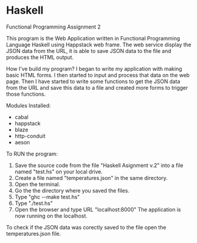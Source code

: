 # Haskell
Functional Programming Assignment 2

This program is the Web Application written in Functional Programming Language Haskell using Happstack web frame. The web service display the JSON data from the URL, it is able to save JSON data to the file and produces the HTML output.

How I've build my program?
I began to write my application with making basic HTML forms. I then started to input and process that data on the web page. Then I have started to write some functions to get the JSON data from the URL and save this data to a file and created more forms to trigger those functions.

Modules Installed:
* cabal
* happstack
* blaze
* http-conduit
* aeson

To RUN the program:
1. Save the source code from the file "Haskell Asignment v.2" into a file named "test.hs" on your local drive.
2. Create a file named "temperatures.json" in the same directory.
3. Open the terminal.
4. Go the the directory where you saved the files.
5. Type "ghc --make test.hs"
6. Type "./test.hs"
7. Open the browser and type URL "localhost:8000"
The application is now running on the localhost.

To check if the JSON data was corectly saved to the file open the temperatures.json file.
